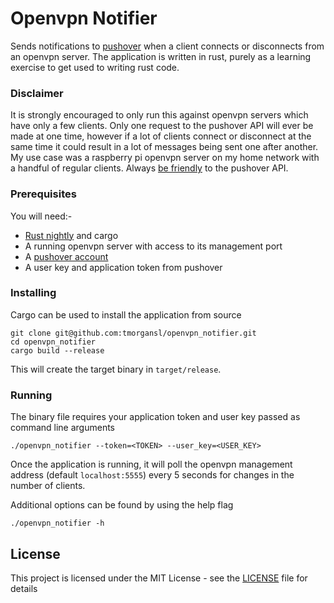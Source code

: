 # Openvpn Notifier

Sends notifications to [pushover](https://pushover.net/) when a client connects or disconnects from an openvpn server. The application is written in rust, purely as a learning exercise to get used to writing rust code.

### Disclaimer

It is strongly encouraged to only run this against openvpn servers which have only a few clients. Only one request to the pushover API will ever be made at one time, however if a lot of clients connect or disconnect at the same time it could result in a lot of messages being sent one after another. My use case was a raspberry pi openvpn server on my home network with a handful of regular clients. Always [be friendly](https://pushover.net/api#friendly) to the pushover API.

### Prerequisites

You will need:-
* [Rust nightly](https://www.rust-lang.org/tools/install) and cargo
* A running openvpn server with access to its management port
* A [pushover account](https://pushover.net/login)
* A user key and application token from pushover

### Installing

Cargo can be used to install the application from source

```
git clone git@github.com:tmorgansl/openvpn_notifier.git
cd openvpn_notifier
cargo build --release
```

This will create the target binary in `target/release`.

### Running

The binary file requires your application token and user key passed as command line arguments

```
./openvpn_notifier --token=<TOKEN> --user_key=<USER_KEY>
```

Once the application is running, it will poll the openvpn management address (default `localhost:5555`) every 5 seconds for changes in the number of clients.

Additional options can be found by using the help flag

```
./openvpn_notifier -h
```

## License

This project is licensed under the MIT License - see the [LICENSE](LICENSE) file for details

